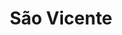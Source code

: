 ---
title: São Vicente
name: sao-vicente
permalink: /sao-vicente/
turmas:
    - id: 9A
      nome: "9º A"
      flickr_id: 72157675067111615
---